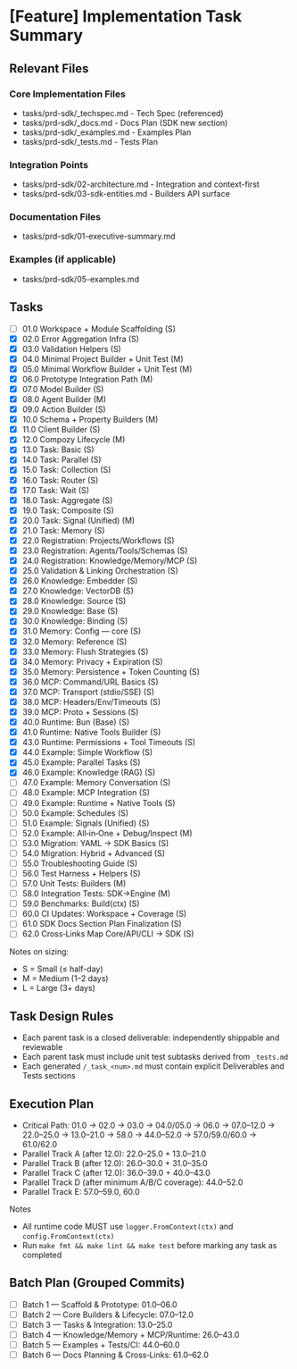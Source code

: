 # [Feature] Implementation Task Summary

## Relevant Files

### Core Implementation Files

- tasks/prd-sdk/_techspec.md - Tech Spec (referenced)
- tasks/prd-sdk/_docs.md - Docs Plan (SDK new section)
- tasks/prd-sdk/_examples.md - Examples Plan
- tasks/prd-sdk/_tests.md - Tests Plan

### Integration Points

- tasks/prd-sdk/02-architecture.md - Integration and context-first
- tasks/prd-sdk/03-sdk-entities.md - Builders API surface

### Documentation Files

- tasks/prd-sdk/01-executive-summary.md

### Examples (if applicable)

- tasks/prd-sdk/05-examples.md

## Tasks

- [ ] 01.0 Workspace + Module Scaffolding (S)
- [x] 02.0 Error Aggregation Infra (S)
- [x] 03.0 Validation Helpers (S)
- [x] 04.0 Minimal Project Builder + Unit Test (M)
- [x] 05.0 Minimal Workflow Builder + Unit Test (M)
- [x] 06.0 Prototype Integration Path (M)
- [x] 07.0 Model Builder (S)
- [x] 08.0 Agent Builder (M)
- [x] 09.0 Action Builder (S)
- [x] 10.0 Schema + Property Builders (M)
- [x] 11.0 Client Builder (S)
- [x] 12.0 Compozy Lifecycle (M)
- [x] 13.0 Task: Basic (S)
- [x] 14.0 Task: Parallel (S)
- [x] 15.0 Task: Collection (S)
- [x] 16.0 Task: Router (S)
- [x] 17.0 Task: Wait (S)
- [x] 18.0 Task: Aggregate (S)
- [x] 19.0 Task: Composite (S)
- [x] 20.0 Task: Signal (Unified) (M)
- [x] 21.0 Task: Memory (S)
- [x] 22.0 Registration: Projects/Workflows (S)
- [x] 23.0 Registration: Agents/Tools/Schemas (S)
- [x] 24.0 Registration: Knowledge/Memory/MCP (S)
- [x] 25.0 Validation & Linking Orchestration (S)
- [x] 26.0 Knowledge: Embedder (S)
- [x] 27.0 Knowledge: VectorDB (S)
- [x] 28.0 Knowledge: Source (S)
- [x] 29.0 Knowledge: Base (S)
- [x] 30.0 Knowledge: Binding (S)
- [x] 31.0 Memory: Config — core (S)
- [x] 32.0 Memory: Reference (S)
- [x] 33.0 Memory: Flush Strategies (S)
- [x] 34.0 Memory: Privacy + Expiration (S)
- [x] 35.0 Memory: Persistence + Token Counting (S)
- [x] 36.0 MCP: Command/URL Basics (S)
- [x] 37.0 MCP: Transport (stdio/SSE) (S)
- [x] 38.0 MCP: Headers/Env/Timeouts (S)
- [x] 39.0 MCP: Proto + Sessions (S)
- [x] 40.0 Runtime: Bun (Base) (S)
- [x] 41.0 Runtime: Native Tools Builder (S)
- [x] 43.0 Runtime: Permissions + Tool Timeouts (S)
- [x] 44.0 Example: Simple Workflow (S)
- [x] 45.0 Example: Parallel Tasks (S)
- [x] 46.0 Example: Knowledge (RAG) (S)
- [ ] 47.0 Example: Memory Conversation (S)
- [ ] 48.0 Example: MCP Integration (S)
- [ ] 49.0 Example: Runtime + Native Tools (S)
- [ ] 50.0 Example: Schedules (S)
- [ ] 51.0 Example: Signals (Unified) (S)
- [ ] 52.0 Example: All‑in‑One + Debug/Inspect (M)
- [ ] 53.0 Migration: YAML → SDK Basics (S)
- [ ] 54.0 Migration: Hybrid + Advanced (S)
- [ ] 55.0 Troubleshooting Guide (S)
- [ ] 56.0 Test Harness + Helpers (S)
- [ ] 57.0 Unit Tests: Builders (M)
- [ ] 58.0 Integration Tests: SDK→Engine (M)
- [ ] 59.0 Benchmarks: Build(ctx) (S)
- [ ] 60.0 CI Updates: Workspace + Coverage (S)
- [ ] 61.0 SDK Docs Section Plan Finalization (S)
- [ ] 62.0 Cross‑Links Map Core/API/CLI → SDK (S)

Notes on sizing:

- S = Small (≤ half-day)
- M = Medium (1–2 days)
- L = Large (3+ days)

## Task Design Rules

- Each parent task is a closed deliverable: independently shippable and reviewable
- Each parent task must include unit test subtasks derived from `_tests.md`
- Each generated `/_task_<num>.md` must contain explicit Deliverables and Tests sections

## Execution Plan

- Critical Path: 01.0 → 02.0 → 03.0 → 04.0/05.0 → 06.0 → 07.0–12.0 → 22.0–25.0 → 13.0–21.0 → 58.0 → 44.0–52.0 → 57.0/59.0/60.0 → 61.0/62.0
- Parallel Track A (after 12.0): 22.0–25.0 + 13.0–21.0
- Parallel Track B (after 12.0): 26.0–30.0 + 31.0–35.0
- Parallel Track C (after 12.0): 36.0–39.0 + 40.0–43.0
- Parallel Track D (after minimum A/B/C coverage): 44.0–52.0
- Parallel Track E: 57.0–59.0, 60.0

Notes

- All runtime code MUST use `logger.FromContext(ctx)` and `config.FromContext(ctx)`
- Run `make fmt && make lint && make test` before marking any task as completed

## Batch Plan (Grouped Commits)

- [ ] Batch 1 — Scaffold & Prototype: 01.0–06.0
- [ ] Batch 2 — Core Builders & Lifecycle: 07.0–12.0
- [ ] Batch 3 — Tasks & Integration: 13.0–25.0
- [ ] Batch 4 — Knowledge/Memory + MCP/Runtime: 26.0–43.0
- [ ] Batch 5 — Examples + Tests/CI: 44.0–60.0
- [ ] Batch 6 — Docs Planning & Cross‑Links: 61.0–62.0
